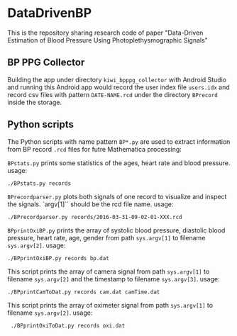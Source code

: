 # DataDrivenBP

This is the repository sharing research code of paper "Data-Driven Estimation of Blood Pressure Using Photoplethysmographic Signals"

## BP PPG Collector

Building the app under directory `kiwi_bpppg_collector` with Android Studio and running this Android app would record the user index file `users.idx` and record csv files with pattern `DATE-NAME.rcd` under the directory `BPrecord` inside the storage.

## Python scripts
The Python scripts with name pattern  `BP*.py` are used to extract information from BP record `.rcd` files for futre Mathematica processing:

`BPstats.py`  prints some statistics of the ages, heart rate and blood pressure. usage:

    ./BPstats.py records

`BPrecordparser.py` plots both signals of one record to visualize and inspect the signals. `argv[1]`` should be the rcd file name. usage:

    ./BPrecordparser.py records/2016-03-31-09-02-01-XXX.rcd

`BPprintOxiBP.py` prints the array of systolic blood pressure, diastolic blood pressure, heart rate, age, gender from path `sys.argv[1]` to filename `sys.argv[2]`. usage:

    ./BPprintOxiBP.py records bp.dat

This script prints the array of camera signal from path `sys.argv[1]` to filename `sys.argv[2]` and the timestamp to filename `sys.argv[3]`. usage:

    ./BPprintCamToDat.py records cam.dat camTime.dat

This script prints the array of oximeter signal from path `sys.argv[1]` to filename `sys.argv[2]`. usage:

     ./BPprintOxiToDat.py records oxi.dat
